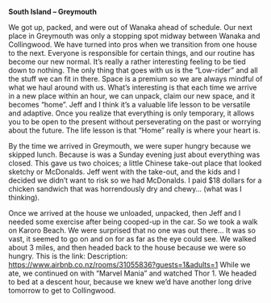 **South Island – Greymouth**

We got up, packed, and were out of Wanaka ahead of schedule. Our next place in Greymouth was
only a stopping spot midway between Wanaka and Collingwood. We have turned into pros when
we transition from one house to the next. Everyone is responsible for certain things, and our routine
has become our new normal. It’s really a rather interesting feeling to be tied down to nothing. The
only thing that goes with us is the “Low-rider” and all the stuff we can fit in there. Space is a premium
so we are always mindful of what we haul around with us. What’s interesting is that each time we
arrive in a new place within an hour, we can unpack, claim our new space, and it becomes “home”.
Jeff and I think it’s a valuable life lesson to be versatile and adaptive. Once you realize that everything
is only temporary, it allows you to be open to the present without perseverating on the past or worrying
about the future. The life lesson is that “Home” really is where your heart is.

By the time we arrived in Greymouth, we were super hungry because we skipped lunch. Because is
was a Sunday evening just about everything was closed. This gave us two choices; a little Chinese
take-out place that looked sketchy or McDonalds. Jeff went with the take-out, and the kids and I
decided we didn’t want to risk so we had McDonalds. I paid $18 dollars for a chicken sandwich that
was horrendously dry and chewy… (what was I thinking).

Once we arrived at the house we unloaded, unpacked, then Jeff and I needed some exercise after
being cooped-up in the car. So we took a walk on Karoro Beach. We were surprised that no one
was out there… It was so vast, it seemed to go on and on for as far as the eye could see. We walked
about 3 miles, and then headed back to the house because we were so hungry. This is the link:
Description: https://www.airbnb.co.nz/rooms/31055836?guests=1&adults=1
While we ate, we continued on with “Marvel Mania” and watched Thor 1. We headed to bed at a
descent hour, because we knew we’d have another long drive tomorrow to get to Collingwood.